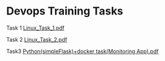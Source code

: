 # Devops Training Tasks
Task 1
[Linux_Task_1.pdf](https://github.com/user-attachments/files/16487656/Linux_Task_1.pdf)

Task 2 
[Linux_Task_2.pdf](https://github.com/user-attachments/files/16531617/Linux_Task_2.pdf)

Task3 
[Python(simpleFlask)+docker task(Monitoring App).pdf](https://github.com/user-attachments/files/16736381/Python.simpleFlask.%2Bdocker.task.Monitoring.App.pdf)
